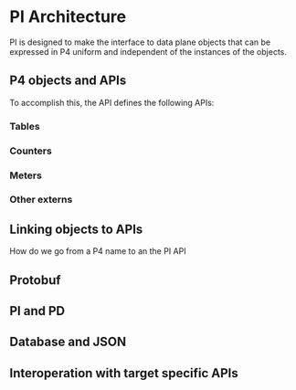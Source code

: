 # PI Architecture

PI is designed to make the interface to data plane objects that can be
expressed in P4 uniform and independent of the instances of the
objects.

## P4 objects and APIs
To accomplish this, the API defines the following APIs:

### Tables

### Counters

### Meters

### Other externs


## Linking objects to APIs

How do we go from a P4 name to an the PI API

## Protobuf

## PI and PD

## Database and JSON

## Interoperation with target specific APIs
